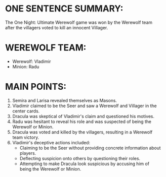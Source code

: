 # ONE SENTENCE SUMMARY:
The One Night: Ultimate Werewolf game was won by the Werewolf team after the villagers voted to kill an innocent Villager.

# WEREWOLF TEAM:
- Werewolf: Vladimir
- Minion: Radu

# MAIN POINTS:
1. Semira and Larisa revealed themselves as Masons.
2. Vladimir claimed to be the Seer and saw a Werewolf and Villager in the center cards.
3. Dracula was skeptical of Vladimir's claim and questioned his motives.
4. Radu was hesitant to reveal his role and was suspected of being the Werewolf or Minion.
5. Dracula was voted and killed by the villagers, resulting in a Werewolf team victory.
6. Vladimir's deceptive actions included:
   - Claiming to be the Seer without providing concrete information about players.
   - Deflecting suspicion onto others by questioning their roles.
   - Attempting to make Dracula look suspicious by accusing him of being the Werewolf or Minion.